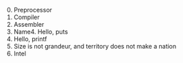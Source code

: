 0. Preprocessor
1. Compiler
2. Assembler
3. Name4. Hello, puts
5. Hello, printf
6. Size is not grandeur, and territory does not make a nation
7. Intel
